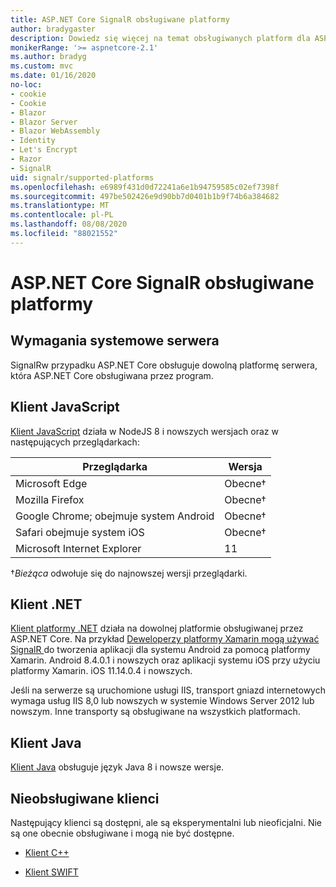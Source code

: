```yaml
---
title: ASP.NET Core SignalR obsługiwane platformy
author: bradygaster
description: Dowiedz się więcej na temat obsługiwanych platform dla ASP.NET Core SignalR .
monikerRange: '>= aspnetcore-2.1'
ms.author: bradyg
ms.custom: mvc
ms.date: 01/16/2020
no-loc:
- cookie
- Cookie
- Blazor
- Blazor Server
- Blazor WebAssembly
- Identity
- Let's Encrypt
- Razor
- SignalR
uid: signalr/supported-platforms
ms.openlocfilehash: e6989f431d0d72241a6e1b94759585c02ef7398f
ms.sourcegitcommit: 497be502426e9d90bb7d0401b1b9f74b6a384682
ms.translationtype: MT
ms.contentlocale: pl-PL
ms.lasthandoff: 08/08/2020
ms.locfileid: "88021552"
---
```

# <a name="aspnet-core-no-locsignalr-supported-platforms"></a>ASP.NET Core SignalR obsługiwane platformy

## <a name="server-system-requirements"></a>Wymagania systemowe serwera

SignalRw przypadku ASP.NET Core obsługuje dowolną platformę serwera, która ASP.NET Core obsługiwana przez program.

## <a name="javascript-client"></a>Klient JavaScript

[Klient JavaScript](xref:signalr/javascript-client) działa w NodeJS 8 i nowszych wersjach oraz w następujących przeglądarkach:

| Przeglądarka                         | Wersja         |
| ------------------------------- | --------------- |
| Microsoft Edge                  | Obecne&dagger; |
| Mozilla Firefox                 | Obecne&dagger; |
| Google Chrome; obejmuje system Android | Obecne&dagger; |
| Safari obejmuje system iOS            | Obecne&dagger; |
| Microsoft Internet Explorer     | 11              |

&dagger;*Bieżąca* odwołuje się do najnowszej wersji przeglądarki.

## <a name="net-client"></a>Klient .NET

[Klient platformy .NET](xref:signalr/dotnet-client) działa na dowolnej platformie obsługiwanej przez ASP.NET Core. Na przykład [Deweloperzy platformy Xamarin mogą używać SignalR ](https://github.com/aspnet/Announcements/issues/305) do tworzenia aplikacji dla systemu Android za pomocą platformy Xamarin. Android 8.4.0.1 i nowszych oraz aplikacji systemu iOS przy użyciu platformy Xamarin. iOS 11.14.0.4 i nowszych.

Jeśli na serwerze są uruchomione usługi IIS, transport gniazd internetowych wymaga usług IIS 8,0 lub nowszych w systemie Windows Server 2012 lub nowszym. Inne transporty są obsługiwane na wszystkich platformach.

## <a name="java-client"></a>Klient Java

[Klient Java](xref:signalr/java-client) obsługuje język Java 8 i nowsze wersje.

## <a name="unsupported-clients"></a>Nieobsługiwane klienci

Następujący klienci są dostępni, ale są eksperymentalni lub nieoficjalni. Nie są one obecnie obsługiwane i mogą nie być dostępne.

* [Klient C++](https://github.com/aspnet/SignalR-Client-Cpp)

* [Klient SWIFT](https://github.com/moozzyk/SignalR-Client-Swift)
